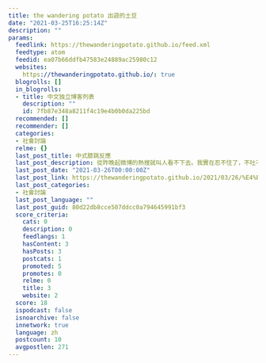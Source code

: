 ```yaml
---
title: the wandering potato 出遊的土豆
date: "2021-03-25T16:25:14Z"
description: ""
params:
  feedlink: https://thewanderingpotato.github.io/feed.xml
  feedtype: atom
  feedid: ea07b66ddfb47583e24889ac25980c12
  websites:
    https://thewanderingpotato.github.io/: true
  blogrolls: []
  in_blogrolls:
  - title: 中文独立博客列表
    description: ""
    id: 7fb87e348a8211f4c19e4b0b0da225bd
  recommended: []
  recommender: []
  categories:
  - 社會討論
  relme: {}
  last_post_title: 中式膝跳反應
  last_post_description: 從昨晚起微博的熱搜就叫人看不下去。我實在忍不住了，不吐不快。
  last_post_date: "2021-03-26T00:00:00Z"
  last_post_link: https://thewanderingpotato.github.io/2021/03/26/%E4%B8%AD%E5%BC%8F%E8%86%9D%E8%B7%B3%E5%8F%8D%E6%87%89.html
  last_post_categories:
  - 社會討論
  last_post_language: ""
  last_post_guid: 80d22db8cce507ddcc0a794645991bf3
  score_criteria:
    cats: 0
    description: 0
    feedlangs: 1
    hasContent: 3
    hasPosts: 3
    postcats: 1
    promoted: 5
    promotes: 0
    relme: 0
    title: 3
    website: 2
  score: 18
  ispodcast: false
  isnoarchive: false
  innetwork: true
  language: zh
  postcount: 10
  avgpostlen: 271
---
```

